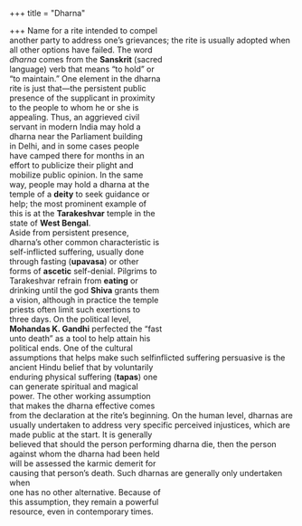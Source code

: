 +++
title = "Dharna"

+++
Name for a rite intended to compel  
another party to address one’s grievances; the rite is usually adopted when  
all other options have failed. The word  
*dharna* comes from the **Sanskrit** (sacred  
language) verb that means “to hold” or  
“to maintain.” One element in the dharna  
rite is just that—the persistent public  
presence of the supplicant in proximity  
to the people to whom he or she is  
appealing. Thus, an aggrieved civil  
servant in modern India may hold a  
dharna near the Parliament building  
in Delhi, and in some cases people  
have camped there for months in an  
effort to publicize their plight and  
mobilize public opinion. In the same  
way, people may hold a dharna at the  
temple of a **deity** to seek guidance or  
help; the most prominent example of  
this is at the **Tarakeshvar** temple in the  
state of **West Bengal**.  
Aside from persistent presence,  
dharna’s other common characteristic is  
self-inflicted suffering, usually done  
through fasting (**upavasa**) or other  
forms of **ascetic** self-denial. Pilgrims to  
Tarakeshvar refrain from **eating** or  
drinking until the god **Shiva** grants them  
a vision, although in practice the temple  
priests often limit such exertions to  
three days. On the political level,  
**Mohandas K. Gandhi** perfected the “fast  
unto death” as a tool to help attain his  
political ends. One of the cultural  
assumptions that helps make such selfinflicted suffering persuasive is the  
ancient Hindu belief that by voluntarily  
enduring physical suffering (**tapas**) one  
can generate spiritual and magical  
power. The other working assumption  
that makes the dharna effective comes  
from the declaration at the rite’s beginning. On the human level, dharnas are  
usually undertaken to address very specific perceived injustices, which are  
made public at the start. It is generally  
believed that should the person performing dharna die, then the person  
against whom the dharna had been held  
will be assessed the karmic demerit for  
causing that person’s death. Such dharnas are generally only undertaken when  
one has no other alternative. Because of  
this assumption, they remain a powerful  
resource, even in contemporary times.